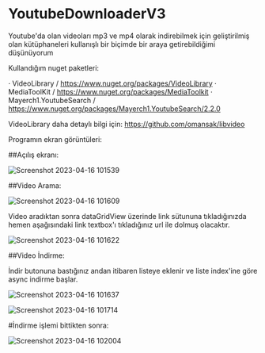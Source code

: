 # YoutubeDownloaderV3

Youtube'da olan videoları mp3 ve mp4 olarak indirebilmek için geliştirilmiş olan kütüphaneleri kullanışlı bir biçimde bir araya getirebildiğimi düşünüyorum

Kullandığım nuget paketleri: 

  · VideoLibrary / https://www.nuget.org/packages/VideoLibrary
  · MediaToolKit / https://www.nuget.org/packages/MediaToolkit
  · Mayerch1.YoutubeSearch / https://www.nuget.org/packages/Mayerch1.YoutubeSearch/2.2.0
  
VideoLibrary daha detaylı bilgi için: https://github.com/omansak/libvideo

Programın ekran görüntüleri: 

##Açılış ekranı: 

![Screenshot 2023-04-16 101539](https://user-images.githubusercontent.com/79106716/232740577-d0d6ad22-df78-48ee-9e97-9e01059d8593.png)

##Video Arama: 

![Screenshot 2023-04-16 101609](https://user-images.githubusercontent.com/79106716/232740773-44c9c0a8-dedc-4572-9224-8ddabdc8d13c.png)

Video aradıktan sonra dataGridView üzerinde link sütununa tıkladığınızda hemen aşağısındaki link textbox'ı tıkladığınız url ile dolmuş olacaktır.

![Screenshot 2023-04-16 101622](https://user-images.githubusercontent.com/79106716/232741049-80f25251-64f5-4ff3-bafe-e6b78713db44.png)

##Video İndirme:

 İndir butonuna bastığınız andan itibaren listeye eklenir ve liste index'ine göre async indirme başlar.
 
![Screenshot 2023-04-16 101637](https://user-images.githubusercontent.com/79106716/232741398-61338d78-da19-486d-806b-04c4446fb346.png)

![Screenshot 2023-04-16 101714](https://user-images.githubusercontent.com/79106716/232741468-5fbb1612-8832-4f6a-a9df-1a12bda1820a.png)

#İndirme işlemi bittikten sonra: 

![Screenshot 2023-04-16 102004](https://user-images.githubusercontent.com/79106716/232741549-522ec836-9209-49e7-8e6d-14c35182c5df.png)




